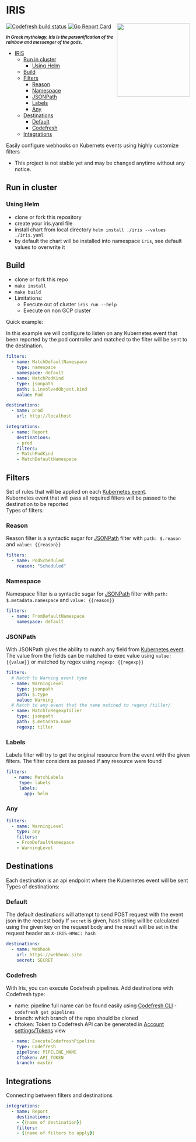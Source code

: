 # IRIS

<img src="https://github.com/olegsu/iris/raw/master/Iris.jpg" width="200" align="right">

[![Codefresh build status]( https://g.codefresh.io/api/badges/pipeline/olegs-codefresh/olegsu%2Firis%2Firis?branch=master&type=cf-2)]( https://g.codefresh.io/repositories/olegsu/iris/builds?filter=trigger:build;branch:master;service:5b69b8145904b871b671a6cf~iris)
[![Go Report Card](https://goreportcard.com/badge/github.com/olegsu/iris)](https://goreportcard.com/report/github.com/olegsu/iris)

<sub>**_In Greek mythology, Iris is the personification of the rainbow and messenger of the gods._**</sub>

- [IRIS](#iris)
    - [Run in cluster](#run-in-cluster)
        - [Using Helm](#using-helm)
    - [Build](#build)
    - [Filters](#filters)
        - [Reason](#reason)
        - [Namespace](#namespace)
        - [JSONPath](#jsonpath)
        - [Labels](#labels)
        - [Any](#any)
    - [Destinations](#destinations)
        - [Default](#default)
        - [Codefresh](#codefresh)
    - [Integrations](#integrations)

Easily configure webhooks on Kubernets events using highly customize filters

* This project is not stable yet and may be changed anytime without any notice.

## Run in cluster
### Using Helm
* clone or fork this repository
* create your iris.yaml file
* install chart from local directory `helm install ./iris --values ./iris.yaml`
* by default the chart will be installed into namespace `iris`, see default values to overwrite it

## Build
* clone or fork this repo
* `make install`
* `make build`
* Limitations:
  * Execute out of cluster `iris run --help`
  * Execute on non GCP cluster

Quick example:

In this example we will configure to listen on any Kubernetes event that been reported by the pod controller and matched to the filter will be sent to the destination.

```yaml
filters:
  - name: MatchDefaultNamespace
    type: namespace
    namespace: default
  - name: MatchPodKind
    type: jsonpath
    path: $.involvedObject.kind
    value: Pod

destinations:
  - name: prod
    url: http://localhost

integrations:
  - name: Report
    destinations: 
    - prod
    filters:
    - MatchPodKind
    - MatchDefaultNamespace
```

## Filters
Set of rules that will be applied on each [Kubernetes event](https://github.com/kubernetes/api/blob/master/core/v1/types.go#L4501).  
Kubernetes event that will pass all required filters will be passed to the destination to be reported  
Types of filters:
### Reason
Reason filter is a syntactic sugar for [JSONPath](#jsonpath) filter with `path: $.reason` and `value: {{reason}}`
```yaml
filters:
  - name: PodScheduled
    reason: "Scheduled"
```

### Namespace
Namespace filter is a syntactic sugar for [JSONPath](#jsonpath) filter with `path: $.metadata.namespace` and `value: {{reason}}`
```yaml
filters:
  - name: FromDefaultNamespace
    namespace: default
```

### JSONPath
With JSONPath gives the ability to match any field from [Kubernetes event](https://github.com/kubernetes/api/blob/master/core/v1/types.go#L4501).
The value from the fields can be matched to exec value using `value: {{value}}` or matched by regex using `regexp: {{regexp}}`
```yaml
filters:
  # Match to Warning event type
  - name: WarningLevel
    type: jsonpath
    path: $.type
    value: Warning
  # Match to any event that the name matched to regexp /tiller/
  - name: MatchToRegexpTiller
    type: jsonpath
    path: $.metadata.name
    regexp: tiller
```



### Labels
Labels filter will try to get the original resource from the event with the given filters.
The filter considers as passed if any resource were found
```yaml
filters:
   - name: MatchLabels
     type: labels
     labels:
       app: helm
```

### Any
```yaml
filters:
  - name: WarningLevel
    type: any
    filters:
    - FromDefaultNamespace
    - WarningLevel
```

## Destinations
Each destination is an api endpoint where the Kubernetes event will be sent
Types of destinations:
### Default
The default destinations will attempt to send POST request with the event json in the request body
If `secret` is given, hash string will be calculated using the given key on the request body and the result will be set in the request header as `X-IRIS-HMAC: hash`
```yaml
destinations:
  - name: Webhook
    url: https://webhook.site
    secret: SECRET
```
### Codefresh
With Iris, you can execute Codefresh pipelines.
Add destinations with Codefresh type:
* name: pipeline full name can be found easily using [Codefresh CLI](https://codefresh-io.github.io/cli/) - `codefresh get pipelines`
* branch: which branch of the repo should be cloned
* cftoken: Token to Codefresh API can be generated in [Account settings/Tokens](https://g.codefresh.io/account-conf/tokens) view
```yaml
  - name: ExecuteCodefreshPipeline
    type: Codefresh
    pipeline: PIPELINE_NAME
    cftoken: API_TOKEN
    branch: master
```

## Integrations
Connecting between filters and destinations
```yaml
integrations:
  - name: Report
    destinations:
    - {{name of destination}}
    filters:
    - {{name of filters to apply}}
```
